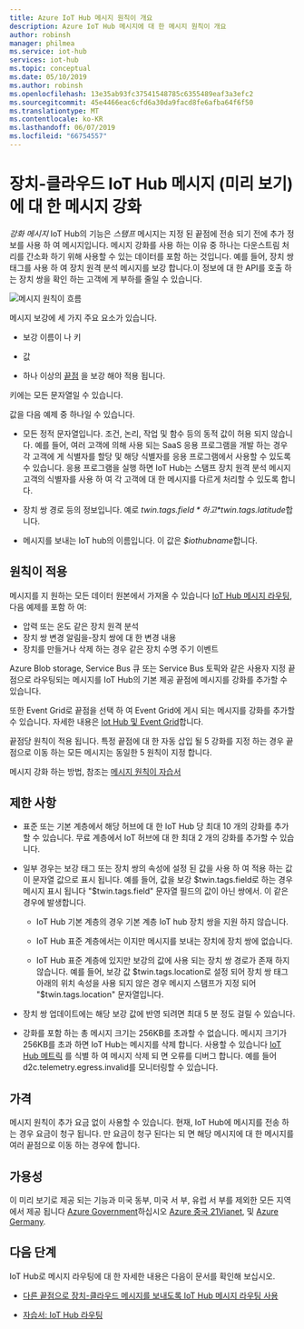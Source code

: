 ```yaml
---
title: Azure IoT Hub 메시지 원칙이 개요
description: Azure IoT Hub 메시지에 대 한 메시지 원칙이 개요
author: robinsh
manager: philmea
ms.service: iot-hub
services: iot-hub
ms.topic: conceptual
ms.date: 05/10/2019
ms.author: robinsh
ms.openlocfilehash: 13e35ab93fc37541548785c6355489eaf3a3efc2
ms.sourcegitcommit: 45e4466eac6cfd6a30da9facd8fe6afba64f6f50
ms.translationtype: MT
ms.contentlocale: ko-KR
ms.lasthandoff: 06/07/2019
ms.locfileid: "66754557"
---
```

# <a name="message-enrichments-for-device-to-cloud-iot-hub-messages-preview"></a>장치-클라우드 IoT Hub 메시지 (미리 보기)에 대 한 메시지 강화

*강화 메시지* IoT Hub의 기능은 *스탬프* 메시지는 지정 된 끝점에 전송 되기 전에 추가 정보를 사용 하 여 메시지입니다. 메시지 강화를 사용 하는 이유 중 하나는 다운스트림 처리를 간소화 하기 위해 사용할 수 있는 데이터를 포함 하는 것입니다. 예를 들어, 장치 쌍 태그를 사용 하 여 장치 원격 분석 메시지를 보강 합니다.이 정보에 대 한 API를 호출 하는 장치 쌍을 확인 하는 고객에 게 부하를 줄일 수 있습니다.

![메시지 원칙이 흐름](./media/iot-hub-message-enrichments-overview/message-enrichments-flow.png)

메시지 보강에 세 가지 주요 요소가 있습니다.

* 보강 이름이 나 키

* 값

* 하나 이상의 [끝점](iot-hub-devguide-endpoints.md) 을 보강 해야 적용 됩니다.

키에는 모든 문자열일 수 있습니다.

값을 다음 예제 중 하나일 수 있습니다.

* 모든 정적 문자열입니다. 조건, 논리, 작업 및 함수 등의 동적 값이 허용 되지 않습니다. 예를 들어, 여러 고객에 의해 사용 되는 SaaS 응용 프로그램을 개발 하는 경우 각 고객에 게 식별자를 할당 및 해당 식별자를 응용 프로그램에서 사용할 수 있도록 수 있습니다. 응용 프로그램을 실행 하면 IoT Hub는 스탬프 장치 원격 분석 메시지 고객의 식별자를 사용 하 여 각 고객에 대 한 메시지를 다르게 처리할 수 있도록 합니다.

* 장치 쌍 경로 등의 정보입니다. 예로 *$twin.tags.field* 하 고 *$twin.tags.latitude*합니다.

* 메시지를 보내는 IoT hub의 이름입니다. 이 값은 *$iothubname*합니다.

## <a name="applying-enrichments"></a>원칙이 적용

메시지를 지 원하는 모든 데이터 원본에서 가져올 수 있습니다 [IoT Hub 메시지 라우팅](iot-hub-devguide-messages-d2c.md), 다음 예제를 포함 하 여:

* 압력 또는 온도 같은 장치 원격 분석
* 장치 쌍 변경 알림을-장치 쌍에 대 한 변경 내용
* 장치를 만들거나 삭제 하는 경우 같은 장치 수명 주기 이벤트

Azure Blob storage, Service Bus 큐 또는 Service Bus 토픽와 같은 사용자 지정 끝점으로 라우팅되는 메시지를 IoT Hub의 기본 제공 끝점에 메시지를 강화를 추가할 수 있습니다.

또한 Event Grid로 끝점을 선택 하 여 Event Grid에 게시 되는 메시지를 강화를 추가할 수 있습니다. 자세한 내용은 [Iot Hub 및 Event Grid](iot-hub-event-grid.md)합니다.

끝점당 원칙이 적용 됩니다. 특정 끝점에 대 한 자동 삽입 될 5 강화를 지정 하는 경우 끝점으로 이동 하는 모든 메시지는 동일한 5 원칙이 지정 합니다.

메시지 강화 하는 방법, 참조는 [메시지 원칙이 자습서](tutorial-message-enrichments.md)

## <a name="limitations"></a>제한 사항

* 표준 또는 기본 계층에서 해당 허브에 대 한 IoT Hub 당 최대 10 개의 강화를 추가할 수 있습니다. 무료 계층에서 IoT 허브에 대 한 최대 2 개의 강화를 추가할 수 있습니다.

* 일부 경우는 보강 태그 또는 장치 쌍의 속성에 설정 된 값을 사용 하 여 적용 하는 값이 문자열 값으로 표시 됩니다. 예를 들어, 값을 보강 $twin.tags.field로 하는 경우 메시지 표시 됩니다 "$twin.tags.field" 문자열 필드의 값이 아닌 쌍에서. 이 같은 경우에 발생합니다.

   * IoT Hub 기본 계층의 경우 기본 계층 IoT hub 장치 쌍을 지원 하지 않습니다.

   * IoT Hub 표준 계층에서는 이지만 메시지를 보내는 장치에 장치 쌍에 없습니다.

   * IoT Hub 표준 계층에 있지만 보강의 값에 사용 되는 장치 쌍 경로가 존재 하지 않습니다. 예를 들어, 보강 값 $twin.tags.location로 설정 되어 장치 쌍 태그 아래의 위치 속성을 사용 되지 않은 경우 메시지 스탬프가 지정 되어 "$twin.tags.location" 문자열입니다. 

* 장치 쌍 업데이트에는 해당 보강 값에 반영 되려면 최대 5 분 정도 걸릴 수 있습니다.

* 강화를 포함 하는 총 메시지 크기는 256KB를 초과할 수 없습니다. 메시지 크기가 256KB를 초과 하면 IoT Hub는 메시지를 삭제 합니다. 사용할 수 있습니다 [IoT Hub 메트릭](iot-hub-metrics.md) 를 식별 하 여 메시지 삭제 되 면 오류를 디버그 합니다. 예를 들어 d2c.telemetry.egress.invalid를 모니터링할 수 있습니다.

## <a name="pricing"></a>가격

메시지 원칙이 추가 요금 없이 사용할 수 있습니다. 현재, IoT Hub에 메시지를 전송 하는 경우 요금이 청구 됩니다. 만 요금이 청구 된다는 되 면 해당 메시지에 대 한 메시지를 여러 끝점으로 이동 하는 경우에 합니다.

## <a name="availability"></a>가용성

이 미리 보기로 제공 되는 기능과 미국 동부, 미국 서 부, 유럽 서 부를 제외한 모든 지역에서 제공 됩니다 [Azure Government](/azure/azure-government/documentation-government-welcome)하십시오 [Azure 중국 21Vianet](/azure/china), 및 [Azure Germany](https://azure.microsoft.com/global-infrastructure/germany/).

## <a name="next-steps"></a>다음 단계

IoT Hub로 메시지 라우팅에 대 한 자세한 내용은 다음이 문서를 확인해 보십시오.

* [다른 끝점으로 장치-클라우드 메시지를 보내도록 IoT Hub 메시지 라우팅 사용](iot-hub-devguide-messages-d2c.md)

* [자습서: IoT Hub 라우팅](tutorial-routing.md)